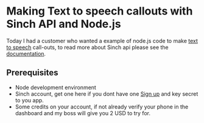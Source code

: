 # Making Text to speech callouts with Sinch API and Node.js

Today I had a customer who wanted a example of node.js code to make [text to speech](https://en.wikipedia.org/wiki/Speech_synthesis) call-outs, to read more about Sinch api please see the [documentation](https://www.sinch.com/docs/voice/rest/#Callouts).

## Prerequisites 
 - Node development environment 
 - Sinch account, get one here if you dont have one [Sign up](https://sinch.com/signup) and key secret to you app. 
 - Some credits on your account, if not already verify your phone in the dashboard and my boss will give you 2 USD to try for. 



